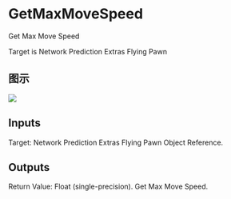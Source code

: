 # GetMaxMoveSpeed

Get Max Move Speed

Target is Network Prediction Extras Flying Pawn

## 图示

![]($-20221218-19080770.png)

## Inputs

Target: Network Prediction Extras Flying Pawn Object Reference.  

## Outputs

Return Value: Float (single-precision). Get Max Move Speed.

